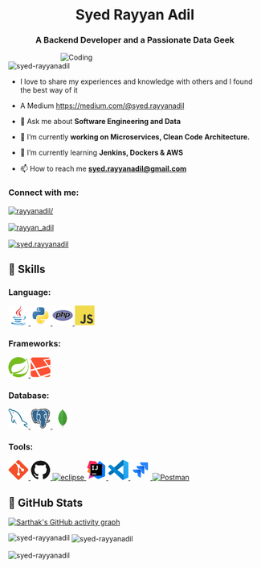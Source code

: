<h1 align="center">Syed Rayyan Adil</h1>
<h3 align="center">A Backend Developer and a Passionate Data Geek</h3>
<img align="right" alt="Coding" width="400" src="https://cdn.dribbble.com/users/1162077/screenshots/3848914/programmer.gif">

<p align="left"> <img src="https://komarev.com/ghpvc/?username=syed-rayyanadil&label=Profile%20views&color=0e75b6&style=flat" alt="syed-rayyanadil" /> </p>

- I love to share my experiences and knowledge with others and I found the best way of it 
- A Medium https://medium.com/@syed.rayyanadil
- 💬 Ask me about **Software Engineering and Data**

- 🔭 I’m currently **working on Microservices, Clean Code Architecture.**
- 🌱 I’m currently learning **Jenkins, Dockers & AWS**
- 📫 How to reach me **syed.rayyanadil@gmail.com**

<h3 align="left">Connect with me:</h3>

<p align="left">
<a href="https://www.linkedin.com/in/rayyanadil/" target="blank"><img align="center" src="https://raw.githubusercontent.com/rahuldkjain/github-profile-readme-generator/master/src/images/icons/Social/linked-in-alt.svg" alt="rayyanadil/" height="30" width="40" /></a>
  
<a href="https://www.instagram.com/rayyan_adil/" target="blank"><img align="center" src="https://raw.githubusercontent.com/rahuldkjain/github-profile-readme-generator/master/src/images/icons/Social/instagram.svg" alt="rayyan_adil" height="30" width="40" /></a>
  
<a href="https://medium.com/@syed.rayyanadil" target="blank"><img align="center" src="https://raw.githubusercontent.com/rahuldkjain/github-profile-readme-generator/master/src/images/icons/Social/medium.svg" alt="syed.rayyanadil" height="30" width="40" /></a>
</p>

## 💼 Skills

<h3 align="left">Language: </h3>
  	<a href="https://www.java.com" target="_blank" rel="noreferrer"> <img src="https://raw.githubusercontent.com/devicons/devicon/master/icons/java/java-original.svg" alt="java" width="40" height="40" /> </a>
    <!-- <a href="https://golang.org" target="_blank" rel="noreferrer"> <img src="https://raw.githubusercontent.com/devicons/devicon/master/icons/go/go-original.svg" alt="go" width="40" height="40" /> </a> -->
    <a href="https://www.python.org" target="_blank" rel="noreferrer"> <img src="https://raw.githubusercontent.com/devicons/devicon/master/icons/python/python-original.svg" alt="python" width="40" height="40" /> </a>
    <a href="https://www.php.net/" target="_blank" rel="noreferrer"> <img src="https://raw.githubusercontent.com/devicons/devicon/master/icons/php/php-original.svg" alt="php" width="40" height="40" /> </a>
    <a href="https://www.javascript.com/" target="_blank" rel="noreferrer"> <img src="https://raw.githubusercontent.com/devicons/devicon/master/icons/javascript/javascript-original.svg" alt="javascript" width="40" height="40" /> </a>


<h3 align="left">Frameworks: </h3>
    <a href="https://spring.io" target="_blank" rel="noreferrer"> <img src="https://raw.githubusercontent.com/devicons/devicon/master/icons/spring/spring-original.svg" alt="spring" width="40" height="40" /> </a>
    <a href="https://laravel.com" target="_blank" rel="noreferrer"> <img src="https://raw.githubusercontent.com/devicons/devicon/master/icons/laravel/laravel-plain.svg" alt="laravel" width="40" height="40" /> </a>

<h3 align="left">Database: </h3>
    <a href="https://www.mysql.com/" target="_blank" rel="noreferrer"> <img src="https://raw.githubusercontent.com/devicons/devicon/master/icons/mysql/mysql-original.svg" alt="mysql" width="40" height="40" /> </a>
    <a href="https://www.postgresql.org/" target="_blank" rel="noreferrer"> <img src="https://raw.githubusercontent.com/devicons/devicon/master/icons/postgresql/postgresql-original.svg" alt="postgresql" width="40" height="40" /> </a>
    <a href="https://www.mongodb.com/" target="_blank" rel="noreferrer"> <img src="https://raw.githubusercontent.com/devicons/devicon/master/icons/mongodb/mongodb-original.svg" alt="mongodb" width="40" height="40" /> </a>
    
<h3 align="left">Tools: </h3>
    <a href="https://git-scm.com/" target="_blank" rel="noreferrer"> <img src="https://raw.githubusercontent.com/devicons/devicon/master/icons/git/git-original.svg" alt="git" width="40" height="40" /> </a>
    <a href="https://github.com/" target="_blank" rel="noreferrer"> <img src="https://raw.githubusercontent.com/devicons/devicon/master/icons/github/github-original.svg" alt="github" width="40" height="40" /> </a>
    <a href="https://spring.io" target="_blank" rel="noreferrer"> <img src="https://api.iconify.design/logos-eclipse-icon.svg" alt="eclipse" width="40" height="40" /> </a>
    <a href="https://www.jetbrains.com/idea/" target="_blank" rel="noreferrer"> <img src="https://raw.githubusercontent.com/devicons/devicon/master/icons/intellij/intellij-original.svg" alt="intellij" width="40" height="40" /> </a>
    <a href="https://code.visualstudio.com/" target="_blank" rel="noreferrer"> <img src="https://raw.githubusercontent.com/devicons/devicon/master/icons/vscode/vscode-original.svg" alt="vscode" width="40" height="40" /> </a>
    <a href="https://jira.atlassian.com/" target="_blank" rel="noreferrer"> <img src="https://raw.githubusercontent.com/devicons/devicon/master/icons/jira/jira-original.svg" alt="jira" width="40" height="40" /> </a>
    <a href="https://www.postman.com/" target="_blank" rel="noreferrer"> <img src="https://github.com/flathub/com.getpostman.Postman/blob/master/logo-mark.svg" alt="Postman" width="40" height="40" /> </a>



## 📌 GitHub Stats

[![Sarthak's GitHub activity graph](https://activity-graph.herokuapp.com/graph?username=syed-rayyanadil&&theme=xcode)](https://github.com/syed-rayyanadil)

<p><img align="left" src="https://github-readme-stats.vercel.app/api/top-langs?username=syed-rayyanadil&show_icons=true&locale=en&layout=compact&theme=tokyonight" alt="syed-rayyanadil" /></p>

<p>&nbsp;<img align="center" src="https://github-readme-stats.vercel.app/api?username=syed-rayyanadil&show_icons=true&locale=en&theme=tokyonight" alt="syed-rayyanadil" /></p>

<p><img align="center" src="https://github-readme-streak-stats.herokuapp.com/?user=syed-rayyanadil&&theme=tokyonight" alt="syed-rayyanadil" /></p>

